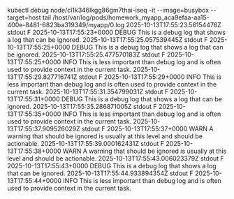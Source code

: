 kubectl debug node/cl1k346lkgg86gm7thai-iseq -it --image=busybox --target=host
tail /host/var/log/pods/homework_myapp_aca9efaa-aa15-400e-8481-6823ba319349/myapp/0.log 
2025-10-13T17:55:23.56154476Z stdout F 2025-10-13T17:55:23+0000 DEBUG This is a debug log that shows a log that can be ignored.
2025-10-13T17:55:25.057539445Z stdout F 2025-10-13T17:55:25+0000 DEBUG This is a debug log that shows a log that can be ignored.
2025-10-13T17:55:25.477570183Z stdout F 2025-10-13T17:55:25+0000 INFO This is less important than debug log and is often used to provide context in the current task.
2025-10-13T17:55:29.827716741Z stdout F 2025-10-13T17:55:29+0000 INFO This is less important than debug log and is often used to provide context in the current task.
2025-10-13T17:55:31.354799031Z stdout F 2025-10-13T17:55:31+0000 DEBUG This is a debug log that shows a log that can be ignored.
2025-10-13T17:55:35.286871005Z stdout F 2025-10-13T17:55:35+0000 INFO This is less important than debug log and is often used to provide context in the current task.
2025-10-13T17:55:37.909526029Z stdout F 2025-10-13T17:55:37+0000 WARN A warning that should be ignored is usually at this level and should be actionable.
2025-10-13T17:55:39.000162431Z stdout F 2025-10-13T17:55:38+0000 WARN A warning that should be ignored is usually at this level and should be actionable.
2025-10-13T17:55:43.006023379Z stdout F 2025-10-13T17:55:43+0000 DEBUG This is a debug log that shows a log that can be ignored.
2025-10-13T17:55:44.933894354Z stdout F 2025-10-13T17:55:44+0000 INFO This is less important than debug log and is often used to provide context in the current task.